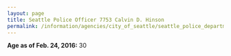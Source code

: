 ```yaml
---
layout: page
title: Seattle Police Officer 7753 Calvin D. Hinson
permalink: /information/agencies/city_of_seattle/seattle_police_department/copbook/7753/
---
```


**Age as of Feb. 24, 2016:** 30
